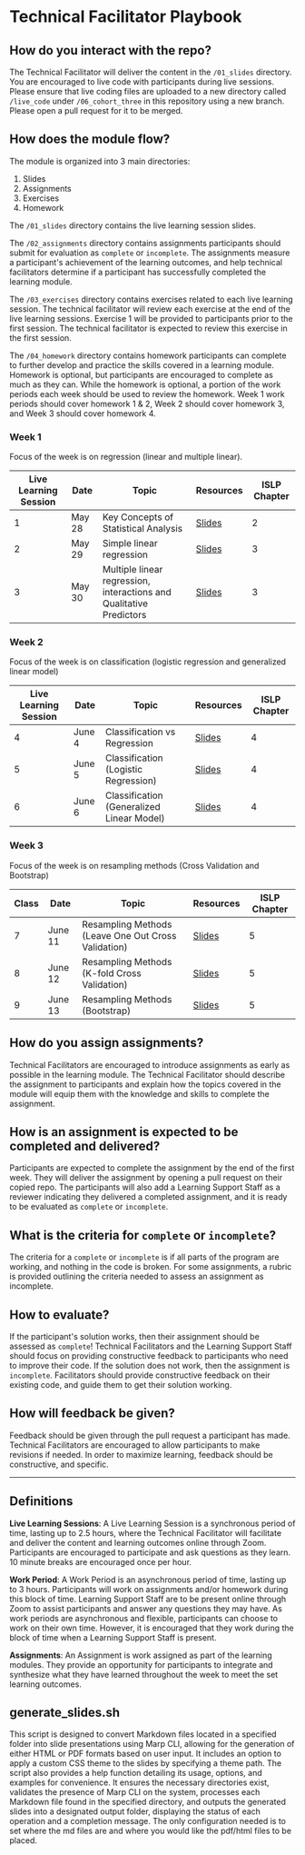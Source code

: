 # Technical Facilitator Playbook

## How do you interact with the repo?
The Technical Facilitator will deliver the content in the `/01_slides` directory. You are encouraged to live code with participants during live sessions. Please ensure that live coding files are uploaded to a new directory called `/live_code` under `/06_cohort_three` in this repository using a new branch. Please open a pull request for it to be merged.

## How does the module flow?
The module is organized into 3 main directories:
1. Slides
2. Assignments
3. Exercises
4. Homework

The `/01_slides` directory contains the live learning session slides.

The `/02_assignments` directory contains assignments participants should submit for evaluation as  `complete` or `incomplete`. The assignments measure a participant's achievement of the learning outcomes, and help technical facilitators determine if a participant has successfully completed the learning module. 

The `/03_exercises` directory contains exercises related to each live learning session. The technical facilitator will review each exercise at the end of the live learning sessions. Exercise 1 will be provided to participants prior to the first session. The technical facilitator is expected to review this exercise in the first session. 

The `/04_homework` directory contains homework participants can complete to further develop and practice the skills covered in a learning module. Homework is optional, but participants are encouraged to complete as much as they can. While the homework is optional, a portion of the work periods each week should be used to review the homework. Week 1 work periods should cover homework 1 & 2, Week 2 should cover homework 3, and Week 3 should cover homework 4. 

### Week 1

Focus of the week is on regression (linear and multiple linear).

| Live Learning Session  | Date   | Topic                                                 |  Resources | ISLP Chapter |       
|--------|--------|-------------------------------------------------------|------------| -------------|
| 1      | May 28    | Key Concepts of Statistical Analysis                  | [Slides](../01_slides/1_statistical_learning.pdf)                      | 2 |
| 2      | May 29    | Simple linear regression                              | [Slides](../01_slides/2_linear_regression.pdf)                         | 3 |
| 3      | May 30   | Multiple linear regression, interactions and Qualitative Predictors  | [Slides](../01_slides/3_multiple_linear_regression.pdf) | 3 |

### Week 2

Focus of the week is on classification (logistic regression and generalized linear model)

| Live Learning Session  | Date   | Topic                                                 |  Resources | ISLP Chapter |
|--------|--------|-------------------------------------------------------|------------| -------------|   
| 4      | June 4    | Classification vs Regression                          | [Slides](../01_slides/4_classification.pdf)                            | 4 |
| 5      | June 5    | Classification (Logistic Regression)                | [Slides](../01_slides/5_logistic_regression.pdf)                       | 4 |
| 6      | June 6   | Classification (Generalized Linear Model)             | [Slides](../01_slides/6_generalized_linear_models.pdf)                 | 4 |

### Week 3

Focus of the week is on resampling methods (Cross Validation and Bootstrap)

| Class  | Date   | Topic                                                 |  Resources | ISLP Chapter | 
|--------|--------|-------------------------------------------------------|------------| -------------|
| 7      | June 11   | Resampling Methods (Leave One Out Cross Validation)   |  [Slides](../01_slides/7_leave_one_out_cross_validation.pdf)           | 5 | 
| 8      | June 12  | Resampling Methods (K-fold Cross Validation)          | [Slides](../01_slides/8_k_fold_cross_validation.pdf)                   | 5 | 
| 9      | June 13    | Resampling Methods (Bootstrap)                        | [Slides](../01_slides/9_the_bootstrap.pdf)                             | 5 | 

## How do you assign assignments?
Technical Facilitators are encouraged to introduce assignments as early as possible in the learning module. The Technical Facilitator should describe the assignment to participants and explain how the topics covered in the module will equip them with the knowledge and skills to complete the assignment. 

## How is an assignment is expected to be completed and delivered?
Participants are expected to complete the assignment by the end of the first week. They will deliver the assignment by opening a pull request on their copied repo. The participants will also add a Learning Support Staff as a reviewer indicating they delivered a completed assignment, and it is ready to be evaluated as `complete` or `incomplete`.

## What is the criteria for `complete` or `incomplete`?
The criteria for a `complete` or `incomplete` is if all parts of the program are working, and nothing in the code is broken. For some assignments, a rubric is provided outlining the criteria needed to assess an assignment as incomplete.

## How to evaluate?
If the participant's solution works, then their assignment should be assessed as `complete`! Technical Facilitators and the Learning Support Staff should focus on providing constructive feedback to participants who need to improve their code. If the solution does not work, then the assignment is `incomplete`. Facilitators should provide constructive feedback on their existing code, and guide them to get their solution working.

## How will feedback be given?
Feedback should be given through the pull request a participant has made. Technical Facilitators are encouraged to allow participants to make revisions if needed. In order to maximize learning, feedback should be constructive, and specific.

<hr>

## Definitions
**Live Learning Sessions**: A Live Learning Session is a synchronous period of time, lasting up to 2.5 hours, where the Technical Facilitator will facilitate and deliver the content and learning outcomes online through Zoom. Participants are encouraged to participate and ask questions as they learn. 10 minute breaks are encouraged once per hour.

**Work Period**: A Work Period is an asynchronous period of time, lasting up to 3 hours. Participants will work on assignments and/or homework during this block of time. Learning Support Staff are to be present online through Zoom to assist participants and answer any questions they may have. As work periods are asynchronous and flexible, participants can choose to work on their own time. However, it is encouraged that they work during the block of time when a Learning Support Staff is present.

**Assignments**: An Assignment is work assigned as part of the learning modules. They provide an opportunity for participants to integrate and synthesize what they have learned throughout the week to meet the set learning outcomes.

## generate_slides.sh

This script is designed to convert Markdown files located in a specified folder into slide presentations using Marp CLI, allowing for the generation of either HTML or PDF formats based on user input. It includes an option to apply a custom CSS theme to the slides by specifying a theme path. The script also provides a help function detailing its usage, options, and examples for convenience. It ensures the necessary directories exist, validates the presence of Marp CLI on the system, processes each Markdown file found in the specified directory, and outputs the generated slides into a designated output folder, displaying the status of each operation and a completion message. The only configuration needed is to set where the md files are and where you would like the pdf/html files to be placed.

